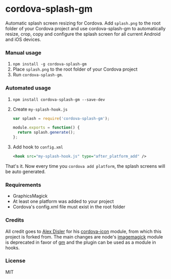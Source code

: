 # cordova-splash-gm

Automatic splash screen resizing for Cordova. Add `splash.png` to the root folder of your Cordova project and use cordova-splash-gm to automatically resize, crop, copy and configure the splash screen for all current Android and iOS devices.

### Manual usage
1. `npm install -g cordova-splash-gm`
2. Place `splash.png` to the root folder of your Cordova project
3. Run `cordova-splash-gm`.

### Automated usage
1. `npm install cordova-splash-gm --save-dev`

2. Create `my-splash-hook.js`
    ```javascript
    var splash = require('cordova-splash-gm');
    
    module.exports = function() {
      return splash.generate();
    };
    ```

3. Add hook to `config.xml`
    ```xml
    <hook src="my-splash-hook.js" type="after_platform_add" />
    ```

That's it. Now every time you `cordova add platform`, the splash screens will be auto generated.

### Requirements
- GraphicsMagick
- At least one platform was added to your project
- Cordova's config.xml file must exist in the root folder

### Credits
All credit goes to [Alex Disler](https://github.com/AlexDisler) for his [cordova-icon](https://github.com/AlexDisler/cordova-icon) module, from which this project is forked from. The main changes are node's [imagemagick](https://www.npmjs.org/package/imagemagick) module is deprecated in favor of [gm](https://www.npmjs.org/package/gm) and the plugin can be used as a module in hooks.

### License

MIT
